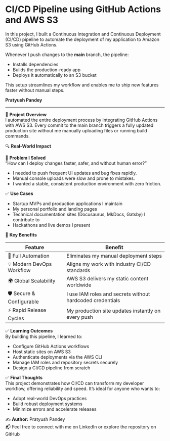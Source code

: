 # CI/CD Pipeline using GitHub Actions and AWS S3

In this project, I built a Continuous Integration and Continuous Deployment (CI/CD) pipeline to automate the deployment of my application to Amazon S3 using GitHub Actions.

Whenever I push changes to the **main** branch, the pipeline:

- Installs dependencies  
- Builds the production-ready app  
- Deploys it automatically to an S3 bucket  

This setup streamlines my workflow and enables me to ship new features faster without manual steps.

**Pratyush Pandey**

---

📌 **Project Overview**  
I automated the entire deployment process by integrating GitHub Actions with AWS S3. Every commit to the main branch triggers a fully updated production site without me manually uploading files or running build commands.

🔍 **Real-World Impact**

🎯 **Problem I Solved**  
“How can I deploy changes faster, safer, and without human error?”

- I needed to push frequent UI updates and bug fixes rapidly.  
- Manual console uploads were slow and prone to mistakes.  
- I wanted a stable, consistent production environment with zero friction.

✅ **Use Cases**  
- Startup MVPs and production applications I maintain  
- My personal portfolio and landing pages  
- Technical documentation sites (Docusaurus, MkDocs, Gatsby) I contribute to  
- Hackathons and live demos I present  

🧠 **Key Benefits**

| Feature                    | Benefit                                                        |
|----------------------------|----------------------------------------------------------------|
| 🔁 Full Automation         | Eliminates my manual deployment steps                           |
| 💡 Modern DevOps Workflow   | Aligns my work with industry CI/CD standards                    |
| 🌍 Global Scalability       | AWS S3 delivers my static content worldwide                     |
| 🛡️ Secure & Configurable    | I use IAM roles and secrets without hardcoded credentials      |
| ⚡ Rapid Release Cycles     | My production site updates instantly on every push              |

✅ **Learning Outcomes**  
By building this pipeline, I learned to:
- Configure GitHub Actions workflows  
- Host static sites on AWS S3  
- Authenticate deployments via the AWS CLI  
- Manage IAM roles and repository secrets securely  
- Design a CI/CD pipeline from scratch  

✅ **Final Thoughts**  
This project demonstrates how CI/CD can transform my developer workflow, offering reliability and speed. It’s ideal for anyone who wants to:
- Adopt real-world DevOps practices  
- Build robust deployment systems  
- Minimize errors and accelerate releases  

✍️ **Author:** Pratyush Pandey  
📬 Feel free to connect with me on LinkedIn or explore the repository on GitHub  
